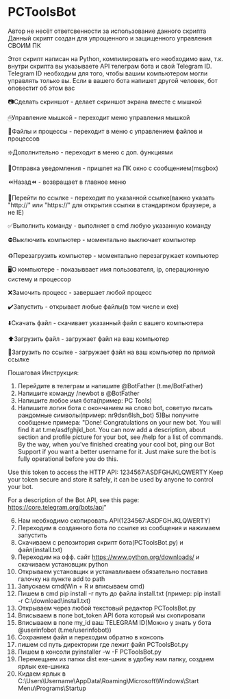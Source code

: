 # PCToolsBot


Автор не несёт ответсвенности за использование данного скрипта
Данный скрипт создан для упрощенного и защищенного управления СВОИМ ПК

Этот скрипт написан на Python, компилировать его необходимо вам, т.к. внутри скрипта вы указываете API телеграм бота и свой Telegram ID.
Telegram ID необходим для того, чтобы вашим компьютером могли управлять только вы. Если в вашего бота напишет другой человек, бот оповестит об этом вас 



 📷Сделать скриншот - делает скриншот экрана вместе с мышкой
 
 🖱Управление мышкой - переходит меню управления мышкой
 
 📂Файлы и процессы - переходит в меню с управлением файлов и процессов
 
 ❇️Дополнительно - переходит в меню с доп. функциями
 
 📩Отправка уведомления - пришлет на ПК окно с сообщением(msgbox)
 
 ⏪Назад⏪ - возвращает в главное меню

 
 🔗Перейти по ссылке - переходит по указанной ссылке(важно указать "http://" или "https://" для открытия ссылки в стандартном браузере, а не IE)
 
 ✅Выполнить команду - выполняет в cmd любую указанную команду
 
 ⛔️Выключить компьютер - моментально выключает компьютер
 
 ♻️Перезагрузить компьютер - моментально перезагружает компьютер
 
 🖥О компьютере - показыввает имя пользователя, ip, операционную систему и процессор

 
 ❌Замочить процесс - завершает любой процесс
 
 ✔️Запустить - открывает любые файлы(в том числе и exe)
 
 ⬇️Скачать файл - скачивает указанный файл с вашего компьютера
 
 ⬆️Загрузить файл - загружает файл на ваш компьютер
 
 🔗Загрузить по ссылке - загружает файл на ваш компьютер по прямой ссылке




Пошаговая Инструкция:
1) Перейдите в телеграм и напишите @BotFather (t.me/BotFather)
2) Напишите команду /newbot в @BotFather
3) Напишите любое имя бота(пример: PC Tools) 
4) Напишите логин бота с окончанием на слово bot, советую писать рандомные символы(пример: nr9dsn6lsh_bot)
5)Вы получите сообщение примера: 
 "Done! Congratulations on your new bot. You will find it at t.me/asdfghjkl_bot.
  You can now add a description, about section and profile picture for your bot, see /help for a list of commands.
  By the way, when you've finished creating your cool bot, ping our Bot Support if you want a better username for it.
  Just make sure the bot is fully operational before you do this.

  Use this token to access the HTTP API:
  1234567:ASDFGHJKLQWERTY
  Keep your token secure and store it safely, it can be used by anyone to control your bot.

  For a description of the Bot API, see this page: https://core.telegram.org/bots/api"
  
  6) Нам необходимо скопировать API(1234567:ASDFGHJKLQWERTY)
  7) Переходим в созданного бота по ссылке из сообщения и нажимаем запустить
  8) Скачиваем с репозитория скрипт бота(PCToolsBot.py) и фaйл(install.txt)
  9) Переходим на офф. сайт https://www.python.org/downloads/ и скачиваем установщик python
  10) Открываем установщик и устанавливаем обязательно поставив галочку на пункте add to path
  11) Запускаем cmd(Win + R и вписываем cmd) 
  12) Пишем в cmd pip install -r путь до файла install.txt (пример: pip install -r C:\download\install.txt)
  13) Открываем через любой текстовый редактор PCToolsBot.py
  14) Вписываем в поле bot_token API бота который мы скопировали
  15) Вписываем в поле my_id ваш TELEGRAM ID(Можно у знать у бота @userinfobot (t.me/userinfobot))
  16) Сохраняем файл и переходим обратно в консоль
  17) пишем cd путь директории где лежит файл PCToolsBot.py
  18) Пишем в консоли pyinstaller -w -F PCToolsBot.py
  19) Перемещаем из папки dist exe-шник в удобну нам папку, создаем ярлык exe-шника
  20) Кидаем ярлык в C:\Users\Username\AppData\Roaming\Microsoft\Windows\Start Menu\Programs\Startup
